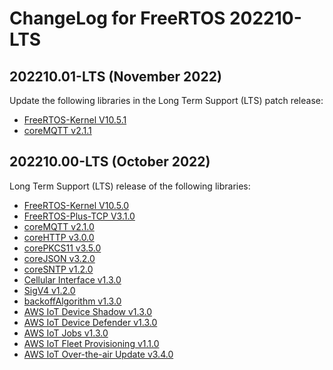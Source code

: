 # ChangeLog for FreeRTOS 202210-LTS

## 202210.01-LTS (November 2022)
Update the following libraries in the Long Term Support (LTS) patch release:
 * [FreeRTOS-Kernel V10.5.1](https://github.com/FreeRTOS/FreeRTOS-Kernel/blob/V10.5.1/History.txt)
 * [coreMQTT v2.1.1](https://github.com/FreeRTOS/coreMQTT/blob/v2.1.1/CHANGELOG.md)

## 202210.00-LTS (October 2022)

Long Term Support (LTS) release of the following libraries:
* [FreeRTOS-Kernel V10.5.0](https://github.com/FreeRTOS/FreeRTOS-Kernel/tree/V10.5.0)
* [FreeRTOS-Plus-TCP V3.1.0](https://github.com/FreeRTOS/FreeRTOS-Plus-TCP/tree/V3.1.0)
* [coreMQTT v2.1.0](https://github.com/FreeRTOS/coreMQTT/tree/v2.1.0)
* [coreHTTP v3.0.0](https://github.com/FreeRTOS/coreHTTP/tree/v3.0.0)
* [corePKCS11 v3.5.0](https://github.com/FreeRTOS/corePKCS11/tree/v3.5.0)
* [coreJSON v3.2.0](https://github.com/FreeRTOS/coreJSON/tree/v3.2.0)
* [coreSNTP v1.2.0](https://github.com/FreeRTOS/coreSNTP/tree/v1.2.0)
* [Cellular Interface v1.3.0](https://github.com/FreeRTOS/FreeRTOS-Cellular-Interface/tree/v1.3.0)
* [SigV4 v1.2.0](https://github.com/aws/SigV4-for-AWS-IoT-embedded-sdk/tree/v1.2.0)
* [backoffAlgorithm v1.3.0](https://github.com/FreeRTOS/backoffAlgorithm/tree/v1.3.0)
* [AWS IoT Device Shadow v1.3.0](https://github.com/aws/Device-Shadow-for-AWS-IoT-embedded-sdk/tree/v1.3.0)
* [AWS IoT Device Defender v1.3.0](https://github.com/aws/Device-Defender-for-AWS-IoT-embedded-sdk/tree/v1.3.0)
* [AWS IoT Jobs v1.3.0](https://github.com/aws/Jobs-for-AWS-IoT-embedded-sdk/tree/v1.3.0)
* [AWS IoT Fleet Provisioning v1.1.0](https://github.com/aws/Fleet-Provisioning-for-AWS-IoT-embedded-sdk/tree/v1.1.0)
* [AWS IoT Over-the-air Update v3.4.0](https://github.com/aws/ota-for-aws-iot-embedded-sdk/tree/v3.4.0)
